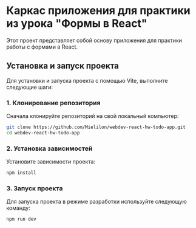 # Каркас приложения для практики из урока "Формы в React"

Этот проект представляет собой основу приложения для практики работы с формами в React.

## Установка и запуск проекта

Для установки и запуска проекта с помощью Vite, выполните следующие шаги:

### 1. Клонирование репозитория

Сначала клонируйте репозиторий на свой локальный компьютер:

```bash
git clone https://github.com/Mielilon/webdev-react-hw-todo-app.git
cd webdev-react-hw-todo-app
```

### 2. Установка зависимостей

Установите зависимости проекта:

```bash
npm install
```

### 3. Запуск проекта

Для запуска проекта в режиме разработки используйте следующую команду:

```bash
npm run dev
```
